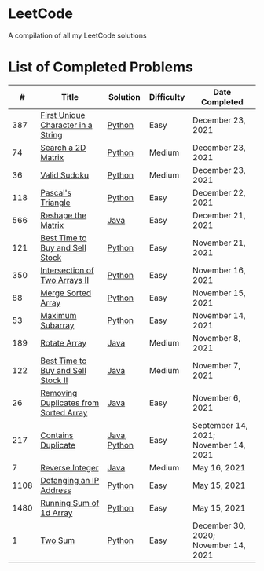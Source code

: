 # LeetCode
A compilation of all my LeetCode solutions

# List of Completed Problems

| # | Title | Solution | Difficulty | Date Completed |
|---| ----- | -------- | ---------- | -------------- |
|387|[First Unique Character in a String](https://leetcode.com/problems/first-unique-character-in-a-string/) | [Python](./Solutions/String/firstUniqueCharacterInAString.py)|Easy|December 23, 2021|
|74|[Search a 2D Matrix](https://leetcode.com/problems/search-a-2d-matrix/) | [Python](./Solutions/Array/searchA2dMatrix.py)|Medium|December 23, 2021|
|36|[Valid Sudoku](https://leetcode.com/problems/valid-sudoku/) | [Python](./Solutions/Array/validSudoku.py)|Medium|December 23, 2021|
|118|[Pascal's Triangle](https://leetcode.com/problems/pascals-triangle/) | [Python](./Solutions/Array/pascalsTriangle.py)|Easy|December 22, 2021|
|566|[Reshape the Matrix](https://leetcode.com/problems/reshape-the-matrix/) | [Java](./Solutions/Array/reshapeTheMatrix.java)|Easy|December 21, 2021|
|121|[Best Time to Buy and Sell Stock](https://leetcode.com/problems/best-time-to-buy-and-sell-stock/) | [Python](./Solutions/Array/bestTimeToBuyAndSellStock.py)|Easy|November 21, 2021|
|350|[Intersection of Two Arrays II](https://leetcode.com/problems/intersection-of-two-arrays-ii/) | [Python](./Solutions/Array/intersectionOfTwoArraysII.py)|Easy|November 16, 2021|
|88|[Merge Sorted Array](https://leetcode.com/problems/merge-sorted-array/) | [Python](./Solutions/Array/mergeSortedArray.py)|Easy|November 15, 2021|
|53|[Maximum Subarray](https://leetcode.com/problems/maximum-subarray/) | [Python](./Solutions/Array/maximumSubarray.py)|Easy|November 14, 2021|
|189|[Rotate Array](https://leetcode.com/problems/rotate-array/) | [Java](./Solutions/Array/rotateArray.java)|Medium|November 8, 2021|
|122|[Best Time to Buy and Sell Stock II](https://leetcode.com/problems/best-time-to-buy-and-sell-stock-ii/) | [Java](./Solutions/Array/bestTimeToBuyAndSellStockII.java)|Medium|November 7, 2021|
|26|[Removing Duplicates from Sorted Array](https://leetcode.com/problems/remove-duplicates-from-sorted-array/) | [Java](./Solutions/Array/removeDuplicatesFromSortedArray.java)|Easy|November 6, 2021|
|217|[Contains Duplicate](https://leetcode.com/problems/contains-duplicate/) | [Java](./Solutions/Array/containsDuplicate.java), [Python](./Solutions/Array/containsDuplicate.py)|Easy|September 14, 2021; November 14, 2021|
|7|[Reverse Integer](https://leetcode.com/problems/reverse-integer/) | [Java](./Solutions/Math/reverseInteger.java)|Medium|May 16, 2021|
|1108|[Defanging an IP Address](https://leetcode.com/problems/defanging-an-ip-address/) | [Python](./Solutions/String/defangingAnIPAddress.py)|Easy|May 15, 2021|
|1480|[Running Sum of 1d Array](https://leetcode.com/problems/running-sum-of-1d-array/) | [Python](./Solutions/Array/runningSumOf1dArray.py)|Easy|May 15, 2021|
|1|[Two Sum](https://leetcode.com/problems/two-sum/) | [Python](./Solutions/Array/twoSum.py)|Easy|December 30, 2020; November 14, 2021|
